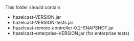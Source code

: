 This folder should contain

* hazelcast-VERSION.jar
* hazelcast-VERSION-tests.jar
* hazelcast-remote-controller-0.2-SNAPSHOT.jar
* hazelcast-enterprise-VERSION.jar (for enterprise tests)

